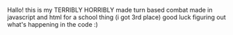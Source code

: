 Hallo! this is my TERRIBLY HORRIBLY made turn based combat made in javascript and html for a school thing (i got 3rd place) good luck figuring out what's happening in the code :)
